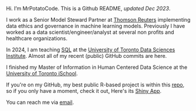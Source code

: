 Hi. I’m MrPotatoCode. This is a Github README, _updated Dec 2023_.

I work as a Senior Model Steward Partner at [Thomson Reuters](https://www.thomsonreuters.com/en.html) implementing data ethics and governance in machine learning models. Previously I have worked as a data scientist/engineer/analyst at several non profits and healthcare organizations.

In 2024, I am teaching [SQL](https://github.com/UofT-DSI/02-intro_sql) at the [University of Toronto Data Sciences Institute](https://datasciences.utoronto.ca/). Almost all of my recent (public) GitHub commits are here. 

I finished my Master of Information in Human Centered Data Science at the [University of Toronto iSchool](https://ischool.utoronto.ca/current-students/programs-courses/programs-of-study/master-of-information/human-centred-data-science-hcds/).

If you're on my GitHub, my best public R-based project is within this [repo](https://github.com/mrpotatocode/COFFEE_COFFEE_COFFEE), so if you only have a moment, check it out[.](https://external-content.duckduckgo.com/iu/?u=https%3A%2F%2Fmedia.giphy.com%2Fmedia%2Fl3vRlInF7QViJNOow%2Fgiphy.gif&f=1&nofb=1&ipt=e2ab716ba4e4a8c118443bf4f2f6f54a2433bf9f1e647f8195f90414b3476a09&ipo=images) Here's its [Shiny App](https://mrpotatocode.shinyapps.io/TastingNotePredictions/). 

You can reach me via <a href="mailto:mrpotatocode@ttrroossee.anonaddy.com">email</a>.
